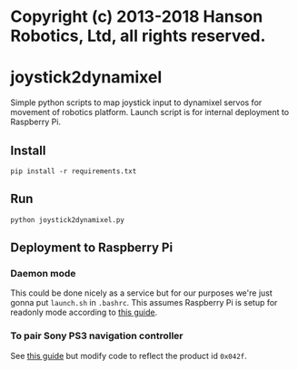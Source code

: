 # Copyright (c) 2013-2018 Hanson Robotics, Ltd, all rights reserved. 
# joystick2dynamixel

Simple python scripts to map joystick input to dynamixel servos for movement of robotics platform. Launch script is for internal deployment to Raspberry Pi.

## Install

    pip install -r requirements.txt

## Run

    python joystick2dynamixel.py

## Deployment to Raspberry Pi

### Daemon mode

This could be done nicely as a service but for our purposes we're just gonna put `launch.sh` in `.bashrc`. This assumes Raspberry Pi is setup for readonly mode according to [this guide](http://hallard.me/raspberry-pi-read-only/).

### To pair Sony PS3 navigation controller

See [this guide](https://www.piborg.org/rpi-ps3-help) but modify code to reflect the product id `0x042f`.